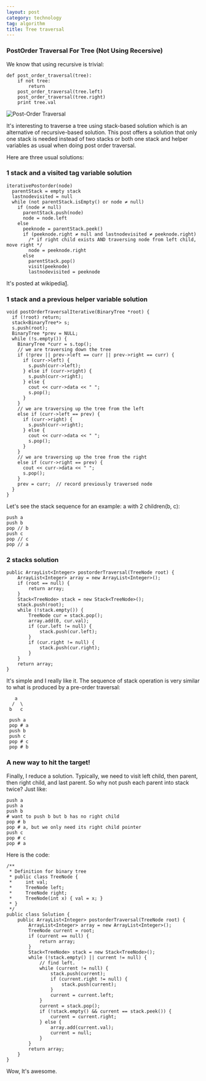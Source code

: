```yaml
---
layout: post
category: technology
tag: algorithm
title: Tree traversal
---
```


### PostOrder Traversal For Tree (Not Using Recersive)


We know that using recursive is trivial:


    def post_order_traversal(tree):
        if not tree:
            return
        post_order_traversal(tree.left)
        post_order_traversal(tree.right)
        print tree.val

![Post-Order Traversal](http://upload.wikimedia.org/wikipedia/commons/thumb/9/9d/Sorted_binary_tree_postorder.svg/440px-Sorted_binary_tree_postorder.svg.png)

It's interesting to traverse a tree using stack-based solution
which is an alternative of recursive-based solution.
This post offers a solution that only one stack is needed
instead of two stacks or both one stack and helper variables
as usual when doing post order traversal.

Here are three usual solutions:

### 1 stack and a visited tag variable solution

    iterativePostorder(node)
      parentStack = empty stack  
      lastnodevisited = null
      while (not parentStack.isEmpty() or node ≠ null)
        if (node ≠ null)
          parentStack.push(node)
          node = node.left
        else
          peeknode = parentStack.peek()
          if (peeknode.right ≠ null and lastnodevisited ≠ peeknode.right)
            /* if right child exists AND traversing node from left child, move right */
            node = peeknode.right
          else
            parentStack.pop()
            visit(peeknode)
            lastnodevisited = peeknode

It's posted at wikipedia[1].

### 1 stack and a previous helper variable solution

    void postOrderTraversalIterative(BinaryTree *root) {
      if (!root) return;
      stack<BinaryTree*> s;
      s.push(root);
      BinaryTree *prev = NULL;
      while (!s.empty()) {
        BinaryTree *curr = s.top();
        // we are traversing down the tree
        if (!prev || prev->left == curr || prev->right == curr) {
          if (curr->left) {
            s.push(curr->left);
          } else if (curr->right) {
            s.push(curr->right);
          } else {
            cout << curr->data << " ";
            s.pop();
          }
        }
        // we are traversing up the tree from the left
        else if (curr->left == prev) {
          if (curr->right) {
            s.push(curr->right);
          } else {
            cout << curr->data << " ";
            s.pop();
          }
        }
        // we are traversing up the tree from the right
        else if (curr->right == prev) {
          cout << curr->data << " ";
          s.pop();
        }
        prev = curr;  // record previously traversed node
      }
    }

Let's see the stack sequence for an example: a with 2 children(b, c):

    push a
    push b
    pop // b
    push c
    pop // c
    pop // a

### 2 stacks solution

    public ArrayList<Integer> postorderTraversal(TreeNode root) {
        ArrayList<Integer> array = new ArrayList<Integer>();
        if (root == null) {
            return array;
        }
        Stack<TreeNode> stack = new Stack<TreeNode>();
        stack.push(root);
        while (!stack.empty()) {
            TreeNode cur = stack.pop();
            array.add(0, cur.val);
            if (cur.left != null) {
                stack.push(cur.left);
            }
            if (cur.right != null) {
                stack.push(cur.right);
            }
        }
        return array;
    }

It's simple and I really like it. The sequence of stack
operation is very similar to what is produced by a pre-order
traversal:

       a
      /  \
     b   c

     push a
     pop # a
     push b
     push c
     pop # c
     pop # b


### A new way to hit the target!

Finally, I reduce a solution.
Typically, we need to visit left child, then parent,
then right child, and last parent. So why not push
each parent into stack twice? Just like:

    push a
    push a
    push b
    # want to push b but b has no right child
    pop # b
    pop # a, but we only need its right child pointer
    push c
    pop # c
    pop # a

Here is the code:

    /**
     * Definition for binary tree
     * public class TreeNode {
     *     int val;
     *     TreeNode left;
     *     TreeNode right;
     *     TreeNode(int x) { val = x; }
     * }
     */
    public class Solution {
        public ArrayList<Integer> postorderTraversal(TreeNode root) {
            ArrayList<Integer> array = new ArrayList<Integer>();
            TreeNode current = root;
            if (current == null) {
                return array;
            }
            Stack<TreeNode> stack = new Stack<TreeNode>();
            while (!stack.empty() || current != null) {
                // find left.
                while (current != null) {
                    stack.push(current);
                    if (current.right != null) {
                        stack.push(current);
                    }
                    current = current.left;
                }
                current = stack.pop();
                if (!stack.empty() && current == stack.peek()) {
                    current = current.right;
                } else {
                    array.add(current.val);
                    current = null;
                }
            }
            return array;
        }
    }


Wow, It's awesome.

[1]: http://en.wikipedia.org/wiki/Tree_traversal#Post-order_2
